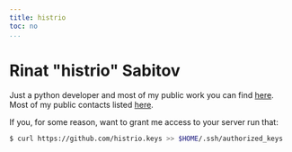 ```yaml
---
title: histrio
toc: no
...
```


# Rinat "histrio" Sabitov

Just a python developer and most of my public work you can find [here](https://github.com/histrio/). Most of my public contacts listed [here](https://keybase.io/histrio/).

If you, for some reason, want to grant me access to your server run that:

```bash
$ curl https://github.com/histrio.keys >> $HOME/.ssh/authorized_keys
```